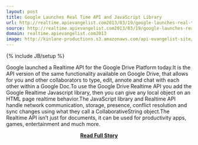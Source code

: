 ```yaml
---
layout: post
title: Google Launches Real Time API and JavaScript Library
url: http://realtime.apievangelist.com2013/03/19/google-launches-real-time-api-and-javascript-library/
source: http://realtime.apievangelist.com2013/03/19/google-launches-real-time-api-and-javascript-library/
domain: realtime.apievangelist.com2013
image: http://kinlane-productions.s3.amazonaws.com/api-evangelist-site/blog/google-real-time-api-playground.png
---
```

{% include JB/setup %}<p>Google launched a Realtime API for the Google Drive Platform today.It is the API version of the same functionality available on Google Drive, that allows for you and other collaborators to type, edit, annote and chat with each other within a Google Doc.To use the Google Drive Realtime API you add the Google Realtime Javascript library, then you can give any local object on an HTML page realtime behavior.The JavaScript library and Realtime API handle network communication, storage, presence, conflict resolution and sync changes using what they call a CollaborativeString object.The Realtime API isn’t just for documents, it can be used for productivity apps, games, entertainment and much more.</p>
<center><p><a href="http://realtime.apievangelist.com2013/03/19/google-launches-real-time-api-and-javascript-library/" style='padding:25px; font-sze:18px; font-weight: bold;'>Read Full Story</a></p></center>
